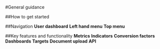 #General guidance

##How to get started

##Navigation
**User dashboard**
**Left hand menu**
**Top menu**

##Key features and functionality
**Metrics**
**Indicators**
**Conversion factors**
**Dashboards**
**Targets**
**Document upload**
**API**
